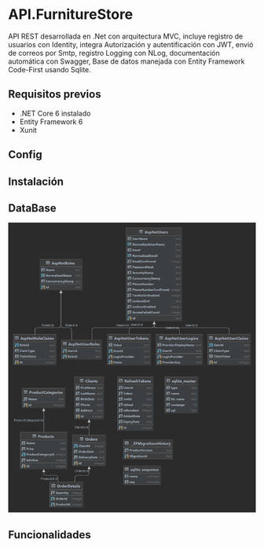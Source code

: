 # API.FurnitureStore
API REST desarrollada en .Net con arquitectura MVC, incluye registro de usuarios con Identity, integra Autorización y autentificación con JWT, envió de correos por Smtp, registro Logging con NLog, documentación automática con Swagger, Base de datos manejada con Entity Framework Code-First usando Sqlite.

## Requisitos previos
- .NET Core 6 instalado
- Entity Framework 6
- Xunit

## Config
## Instalación
## DataBase
![Alt text](https://raw.githubusercontent.com/bliss-21/Furniture-Store-API/main/Docs/furniture_store_BD.png)

## Funcionalidades
